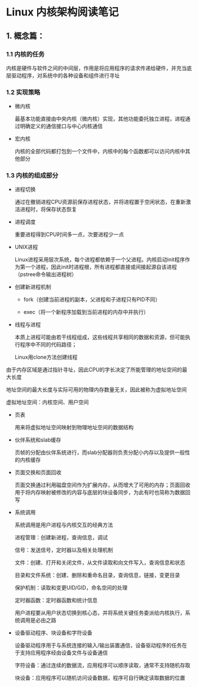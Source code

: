 # Linux 内核架构阅读笔记

## 1. 概念篇：

### 1.1 内核的任务

​	内核是硬件与软件之间的中间层，作用是将应用程序的请求传递给硬件，并充当底层驱动程序，对系统中的各种设备和组件进行寻址

### 1.2 实现策略

- 微内核

  最基本功能直接由中央内核（微内核）实现，其他功能委托独立进程，进程通过明确定义的通信接口与中心内核通信

- 宏内核

  内核的全部代码都打包到一个文件中，内核中的每个函数都可以访问内核中其他部分

### 1.3 内核的组成部分

- 进程切换

  通过在撤销进程CPU资源前保存进程状态，并将进程置于空闲状态，在重新激活进程时，将保存状态恢复

- 进程调度

  重要进程得到CPU时间多一点，次要进程少一点

- UNIX进程

  Linux进程采用层次系统，每个进程都依赖于一个父进程。内核启动init程序作为第一个进程，因此init时进程根，所有进程都直接或间接起源自该进程（pstree命令输出进程树）

- 创建新进程机制

  - fork（创建当前进程的副本，父进程和子进程只有PID不同）

  - exec（将一个新程序加载到当前进程的内存中并执行）

- 线程与进程

  本质上进程可能由若干线程组成，这些线程共享相同的数据和资源，但可能执行程序中不同的代码路径；

  Linux用clone方法创建线程

由于内存区域是通过指针寻址，因此CPU的字长决定了所能管理的地址空间的最大长度

地址空间的最大长度与实际可用的物理内存数量无关，因此被称为虚拟地址空间

虚拟地址空间：内核空间、用户空间

- 页表

  用来将虚拟地址空间映射到物理地址空间的数据结构

- 伙伴系统和slab缓存

  页帧的分配由伙伴系统进行，而slab分配器则负责分配小内存以及提供一般性的内核缓存

- 页面交换和页面回收

  页面交换通过利用磁盘空间作为扩展内存，从而增大了可用的内存；页面回收用于将内存映射被修改的内容与底层的块设备同步，为此有时也简称为数据回写

- 系统调用

  系统调用是用户进程与内核交互的经典方法

  进程管理：创建新进程，查询信息，调试

  信号：发送信号，定时器以及相关处理机制

  文件：创建、打开和关闭文件，从文件读取和向文件写入，查询信息和状态

  目录和文件系统：创建、删除和重命名目录，查询信息，链接，变更目录

  保护机制：读取和变更UID/GID，命名空间的处理

  定时器函数：定时器函数和统计信息

  用户进程要从用户状态切换到核心态，并将系统关键任务委派给内核执行，系统调用是必由之路

- 设备驱动程序、块设备和字符设备

  设备驱动程序用于与系统连接的输入/输出装置通信，设备驱动程序的任务在于支持应用程序经由设备文件与设备通信

  字符设备：通过连续的数据流，应用程序可以顺序读取，通常不支持随机存取

  块设备：应用程序可以随机访问设备数据，程序可自行确定读取数据的位置

  







